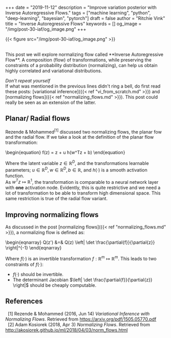 +++
date = "2019-11-12"
description = "Improve variation posterior with Inverse Autoregressive Flows."
tags = ["machine learning", "python", "deep-learning", "bayesian", "pytorch"] 
draft = false
author = "Ritchie Vink"
title = "Inverse Autoregressive Flows"
keywords = []
og_image = "/img/post-30-iaf/og_image.png"
+++

{{< figure src="/img/post-30-iaf/og_image.png" >}}

<br>
This post we will explore normalizing flow called **Inverse Autoregressive Flow**. A composition (flow) of transformations, while preserving the constraints of a probability distribution (normalizing), can help us obtain highly correlated and variational distributions. 

*Don't repeat yourself*<br>
If what was mentioned in the previous lines didn't ring a bell, do first read these posts: [variational inference]({{< ref "vi_from_scratch.md" >}}) and [normalizing flows]({{< ref "normalizing_flows.md" >}}). This post could really be seen as an extension of the latter.

## Planar/ Radial flows
Rezende & Mohammed<sup>[1]</sup> discussed two normalizing flows, the planar fow and the radial flow. If we take a look at the definition of the planar flow transformation:

\begin{equation}
f(z) = z + u h(w^Tz + b)
\end{equation}

Where the latent variable $z \in \mathbb{R}^D$, and the transformations learnable parameters; $u \in \mathbb{R}^D, w \in \mathbb{R}^D, b \in \mathbb{R}$, and $h(\cdot)$ is a smooth activation function. <br>
As $w^Tz \mapsto \mathbb{R}^1$, the transformation is comparable to a neural network layer with **one** activation node. Evidently, this is quite restrictive and we need a lot of transformation to be able to transform high dimensional space. This same restriction is true of the radial flow variant.

## Improving normalizing flows
As discussed in the post [normalizing flows]({{< ref "normalizing_flows.md" >}}), a normalizing flow is defined as:

\begin{eqnarray}
Q(z') &=& Q(z) \left| \det \frac{\partial{f}}{\partial{z}} \right|^{-1}
\end{eqnarray}

Where $f(\cdot)$ is an invertible transformation $f: \mathbb{R}^m \mapsto \mathbb{R}^m$. This leads to two constraints of $f(\cdot)$:

* $f(\cdot)$ should be invertible.
* The determinant Jacobian $\left| \det \frac{\partial{f}}{\partial{z}} \right|$ should be cheaply computable.


## References
&nbsp; [1] Rezende & Mohammed (2016, Jun 14) *Variational Inference with Normalizing Flows*. Retrieved from https://arxiv.org/pdf/1505.05770.pdf <br>
&nbsp; [2] Adam Kosiorek (2018, Apr 3) *Normalizing Flows*. Retrieved from http://akosiorek.github.io/ml/2018/04/03/norm_flows.html <br>

<script type="text/x-mathjax-config">
MathJax.Hub.Config({
  tex2jax: {inlineMath: [['$','$'], ['\\(','\\)']]},
    TeX: { equationNumbers: { autoNumber: "AMS" } }
  });
  </script>

<script type="text/javascript" async
  src="https://cdnjs.cloudflare.com/ajax/libs/mathjax/2.7.6/MathJax.js?config=TeX-MML-AM_CHTML">
</script>

<head>

<style>

.formula-wrap {
overflow-x: scroll;
}

</style>

</head>
